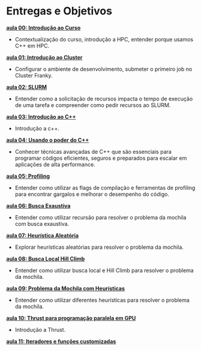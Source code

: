 # Entregas e Objetivos 

**[aula 00: Introdução ao Curso](../aulas/00-introducao/index.md)**
- Contextualização do curso, introdução a HPC, entender porque usamos C++ em HPC. 

**[aula 01: Introdução ao Cluster](../aulas/01-introducao/index.md)**
- Configurar o ambiente de desenvolvimento, submeter o primeiro job no Cluster Franky. 

**[aula 02: SLURM](../aulas/02-slurn/index.md)**
- Entender como a solicitação de recursos impacta o tempo de execução de uma tarefa 
e compreender como pedir recursos ao SLURM.

**[aula 03: Introdução ao C++](../aulas/03-cpp/aula-4.pdf)**
- Introdução a c++.

**[aula 04: Usando o poder do C++](../aulas/03-cpp/03-cpp.md)**
- Conhecer técnicas avançadas de C++ que são essenciais para programar códigos eficientes, seguros e preparados para escalar em aplicações de alta performance.

**[aula 05: Profiling](../aulas/04-Profiling/04-Profiling.md)**
- Entender como utilizar as flags de compilação e ferramentas de profiling para encontrar gargalos e melhorar o desempenho do código.

**[aula 06: Busca Exaustiva](../aulas/06-heuristicas/index.md)**
- Entender como utilizar recursão para resolver o problema da mochila com busca exaustiva.  

**[aula 07: Heurística Aleatória](../aulas/07-aleatorizacao/index.md)**
- Explorar heurísticas aleatórias para resolver o problema da mochila. 

**[aula 08: Busca Local Hill Climb](../aulas/08-busca-local/index.md)**
- Entender como utilizar busca local e Hill Climb para resolver o problema da mochila. 

**[aula 09: Problema da Mochila com Heurísticas](../aulas/09-heuristica/index.md)**
- Entender como utilizar diferentes heurísticas para resolver o problema da mochila. 

**[aula 10: Thrust para programação paralela em GPU](../aulas/10-thrust/index.md)**
- Introdução a Thrust.

**[aula 11: Iteradores e funções customizadas](../aulas/11-iteradores/index.md)** 

